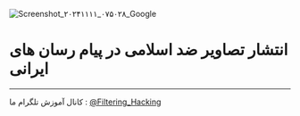 ![Screenshot_۲۰۲۴۱۱۱۱_۰۷۵۰۲۸_Google](https://github.com/user-attachments/assets/83149dfe-e409-4653-a8cb-f9a7d4434b4c)
# انتشار تصاویر ضد اسلامی در پیام رسان های ایرانی
--------------------
کانال آموزش تلگرام ما :
[@Filtering_Hacking](https://t.me/Filtering_Hacking)
